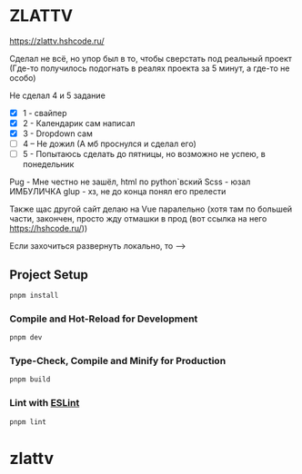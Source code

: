 # ZLATTV

https://zlattv.hshcode.ru/

Сделал не всё, но упор был в то, чтобы сверстать под реальный проект (Где-то получилось подогнать в реалях проекта за 5 минут, а где-то не особо)

Не сделал 4 и 5 задание

- [x] 1 - свайпер
- [x] 2 - Календарик сам написал
- [x] 3 - Dropdown сам
- [ ] 4 – Не дожил (А мб проснулся и сделал его)
- [ ] 5 - Попытаюсь сделать до пятницы, но возможно не успею, в понедельник

Pug - Мне честно не зашёл, html по python`вский
Scss - юзал ИМБУЛИЧКА
glup - хз, не до конца понял его прелести

Также щас другой сайт делаю на Vue паралельно (хотя там по большей части, закончен, просто жду отмашки в прод (вот ссылка на него https://hshcode.ru/))

Если захочиться развернуть локально, то -->
## Project Setup

```sh
pnpm install
```

### Compile and Hot-Reload for Development

```sh
pnpm dev
```

### Type-Check, Compile and Minify for Production

```sh
pnpm build
```

### Lint with [ESLint](https://eslint.org/)

```sh
pnpm lint
```
# zlattv
